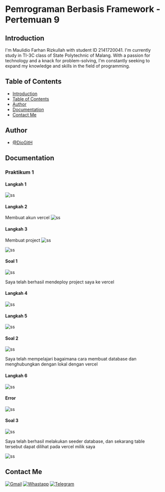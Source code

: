 # Pemrograman Berbasis Framework - Pertemuan 9

## Introduction

I'm Maulidio Farhan Rizkullah with student ID 2141720041. I'm currently study in TI-3C class of State Polytechnic of Malang. With a passion for technology and a knack for problem-solving, I'm constantly seeking to expand my knowledge and skills in the field of programming.

## Table of Contents

- [Introduction](#introduction)
- [Table of Contents](#table-of-contents)
- [Author](#author)
- [Documentation](#documentation)
- [Contact Me](#contact-me)

## Author

- [@DioGitH](https://www.github.com/DioGitH)

## Documentation

### Praktikum 1
#### Langkah 1
![ss](docs/img/p1ss1.png)

#### Langkah 2
Membuat akun vercel
![ss](docs/img/p1ss2.png)

#### Langkah 3
Membuat project
![ss](docs/img/p1ss3.png)

![ss](docs/img/p1ss4.png)

#### Soal 1
![ss](docs/img/p1soal1.png)

Saya telah berhasil mendeploy project saya ke vercel

#### Langkah 4
![ss](docs/img/p1ss5.png)

#### Langkah 5
![ss](docs/img/p1ss6.png)

#### Soal 2
![ss](docs/img/p1ss7.png)

Saya telah mempelajari bagaimana cara membuat database dan menghubungkan dengan lokal dengan vercel

#### Langkah 6
![ss](docs/img/p1ss8.png)

#### Error
![ss](docs/img/p1ss9error.png)

#### Soal 3
![ss](docs/img/p1ss10.png)

Saya telah berhasil melakukan seeder database, dan sekarang table tersebut dapat dilihat pada vercel milik saya

![ss](docs/img/p1ss11.png)





## Contact Me

[![Gmail](https://img.shields.io/badge/Gmail-D14836?style=for-the-badge&logo=gmail&logoColor=white)](https://mail.google.com/mail/u/0/?view=cm&tf=1&fs=1&to=maulidiobisnis16@gmail.com)
[![Whastapp](https://img.shields.io/badge/WhatsApp-25D366?style=for-the-badge&logo=whatsapp&logoColor=white)](https://api.whatsapp.com/send/?phone=6285289589391&text&type=phone_number&app_absent=0)
[![Telegram](https://img.shields.io/badge/Telegram-2CA5E0?style=for-the-badge&logo=telegram&logoColor=white)](https://t.me/Maulidio16)





